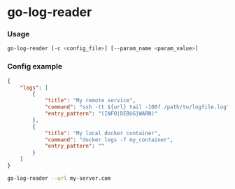 # go-log-reader

### Usage

```sh
go-log-reader [-c <config_file>] [--param_name <param_value>]
```

### Config example

```json
{
	"logs": [
		{
			"title": "My remote service",
			"command": "ssh -tt ${url} tail -100f /path/to/logfile.log",
			"entry_pattern": "(INFO|DEBUG|WARN)"
		},
		{
			"title": "My local docker container",
			"command": "docker logs -f my_container",
			"entry_pattern": ""
		}
	]
}
```

```sh
go-log-reader --url my-server.com
```
